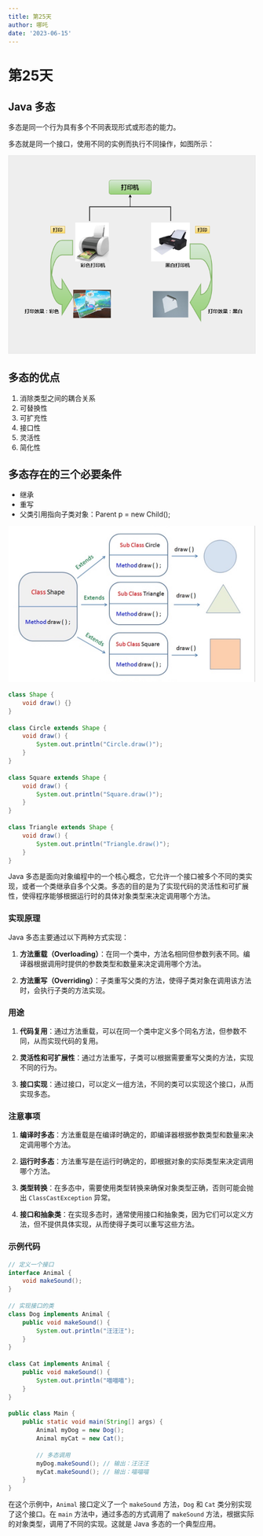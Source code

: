 ```yaml
---
title: 第25天
author: 哪吒
date: '2023-06-15'
---
```


# 第25天

## Java 多态

多态是同一个行为具有多个不同表现形式或形态的能力。

多态就是同一个接口，使用不同的实例而执行不同操作，如图所示：

![img_39.png](./img_39.png)

## 多态的优点

1. 消除类型之间的耦合关系
2. 可替换性
3. 可扩充性
4. 接口性
5. 灵活性
6. 简化性

## 多态存在的三个必要条件

- 继承
- 重写
- 父类引用指向子类对象：Parent p = new Child();

![img_40.png](./img_40.png)

```java
class Shape {
    void draw() {}
}
  
class Circle extends Shape {
    void draw() {
        System.out.println("Circle.draw()");
    }
}
  
class Square extends Shape {
    void draw() {
        System.out.println("Square.draw()");
    }
}
  
class Triangle extends Shape {
    void draw() {
        System.out.println("Triangle.draw()");
    }
}
```


Java 多态是面向对象编程中的一个核心概念，它允许一个接口被多个不同的类实现，或者一个类继承自多个父类。多态的目的是为了实现代码的灵活性和可扩展性，使得程序能够根据运行时的具体对象类型来决定调用哪个方法。

### 实现原理

Java 多态主要通过以下两种方式实现：

1. **方法重载（Overloading）**：在同一个类中，方法名相同但参数列表不同。编译器根据调用时提供的参数类型和数量来决定调用哪个方法。

2. **方法重写（Overriding）**：子类重写父类的方法，使得子类对象在调用该方法时，会执行子类的方法实现。

### 用途

1. **代码复用**：通过方法重载，可以在同一个类中定义多个同名方法，但参数不同，从而实现代码的复用。

2. **灵活性和可扩展性**：通过方法重写，子类可以根据需要重写父类的方法，实现不同的行为。

3. **接口实现**：通过接口，可以定义一组方法，不同的类可以实现这个接口，从而实现多态。

### 注意事项

1. **编译时多态**：方法重载是在编译时确定的，即编译器根据参数类型和数量来决定调用哪个方法。

2. **运行时多态**：方法重写是在运行时确定的，即根据对象的实际类型来决定调用哪个方法。

3. **类型转换**：在多态中，需要使用类型转换来确保对象类型正确，否则可能会抛出 `ClassCastException` 异常。

4. **接口和抽象类**：在实现多态时，通常使用接口和抽象类，因为它们可以定义方法，但不提供具体实现，从而使得子类可以重写这些方法。

### 示例代码

```java
// 定义一个接口
interface Animal {
    void makeSound();
}

// 实现接口的类
class Dog implements Animal {
    public void makeSound() {
        System.out.println("汪汪汪");
    }
}

class Cat implements Animal {
    public void makeSound() {
        System.out.println("喵喵喵");
    }
}

public class Main {
    public static void main(String[] args) {
        Animal myDog = new Dog();
        Animal myCat = new Cat();

        // 多态调用
        myDog.makeSound(); // 输出：汪汪汪
        myCat.makeSound(); // 输出：喵喵喵
    }
}

```

在这个示例中，`Animal` 接口定义了一个 `makeSound` 方法，`Dog` 和 `Cat` 类分别实现了这个接口。在 `main` 方法中，通过多态的方式调用了 `makeSound` 方法，根据实际的对象类型，调用了不同的实现。这就是 Java 多态的一个典型应用。






